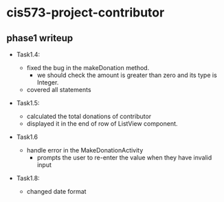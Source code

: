 # cis573-project-contributor

## phase1 writeup
- Task1.4: 
  - fixed the bug in the makeDonation method.
    - we should check the amount is greater than zero and its type is Integer.
  - covered all statements

- Task1.5: 
  - calculated the total donations of contributor 
  - displayed it in the end of row of ListView component.

- Task1.6
  - handle error in the MakeDonationActivity
    - prompts the user to re-enter the value when they have invalid input
     
- Task1.8:
  - changed date format


